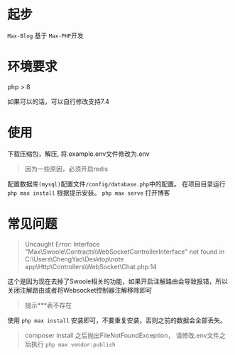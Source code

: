# 起步
`Max-Blog` 基于 `Max-PHP`开发

# 环境要求

php > 8

如果可以的话，可以自行修改支持7.4

# 使用
下载压缩包，解压, 将.example.env文件修改为.env 

> 因为一些原因，必须开启redis

配置数据库`(mysql)`配置文件`/config/database.php`中的配置。
在项目目录运行`php max install` 根据提示安装。
`php max serve` 打开博客

# 常见问题

> Uncaught Error: Interface "Max\Swoole\Contracts\WebSocketControllerInterface" not found in C:\Users\ChengYao\Desktop\note\
   app\Http\Controllers\WebSocket\Chat.php:14

这个是因为现在去掉了Swoole相关的功能，如果开启注解路由会导致报错，所以关闭注解路由或者将Websocket控制器注解移除即可

> 提示***表不存在

使用 `php max install` 安装即可，不要重复安装，否则之前的数据会全部丢失。

> composer install 之后抛出FileNotFoundException， 请修改.env文件之后执行 `php max vendor:publish`